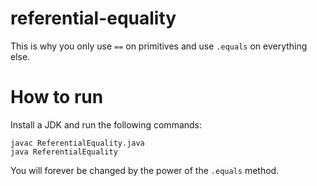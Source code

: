 # referential-equality

This is why you only use `==` on primitives and use `.equals` on everything else.

# How to run

Install a JDK and run the following commands:

```
javac ReferentialEquality.java
java ReferentialEquality
```

You will forever be changed by the power of the `.equals` method.